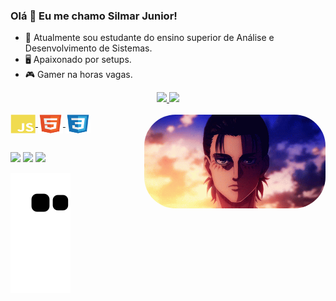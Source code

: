 ### Olá 👋 Eu me chamo Silmar Junior!

- 🌱 Atualmente sou estudante do ensino superior de Análise e Desenvolvimento de Sistemas.
- 🖥 Apaixonado por setups.
- 🎮 Gamer na horas vagas.

<div align="center">
  <a href="https://github.com/sillmarjunior">
  <img height="180em" src="https://github-readme-stats.vercel.app/api?username=sillmarjunior&show_icons=true&theme=chartreuse-dark&include_all_commits=true&count_private=true"/>
  <img height="180em" src="https://github-readme-stats.vercel.app/api/top-langs/?username=sillmarjunior&layout=compact&langs_count=3&theme=chartreuse-dark"/>
</div>
</div>
<div style="display: inline_block"><br>
  <img align="center" alt="Ju-Js" height="30" width="40" src="https://raw.githubusercontent.com/devicons/devicon/master/icons/javascript/javascript-plain.svg">
  <img align="center" alt="Ju-HTML" height="30" width="40" src="https://raw.githubusercontent.com/devicons/devicon/master/icons/html5/html5-original.svg">
  <img align="center" alt="Ju-CSS" height="30" width="40" src="https://raw.githubusercontent.com/devicons/devicon/master/icons/css3/css3-original.svg">

  <img align="right" alt="Rafa-pic" height="150" style="border-radius:50px;" src="https://github.com/sillmarjunior/sillmarjunior/blob/main/adds/eyeager.gif">
</div>

##

<div> 
  <a href="https://instagram.com/sillmarjunior" target="_blank"><img src="https://img.shields.io/badge/-Instagram-%23E4405F?style=for-the-badge&logo=instagram&logoColor=white" target="_blank"></a>
  <a href = "mailto:sillmarjunior@hotmail.com"><img src="https://img.shields.io/badge/-Gmail-%23333?style=for-the-badge&logo=gmail&logoColor=white" target="_blank"></a>
  <a href="https://www.linkedin.com/in/silmar-junior-baa2a7240/" target="_blank"><img src="https://img.shields.io/badge/-LinkedIn-%230077B5?style=for-the-badge&logo=linkedin&logoColor=white" target="_blank"></a> 
 
  ![Snake animation](https://github.com/sillmarjunior/sillmarjunior/blob/output/github-contribution-grid-snake.svg)
 
</div>
